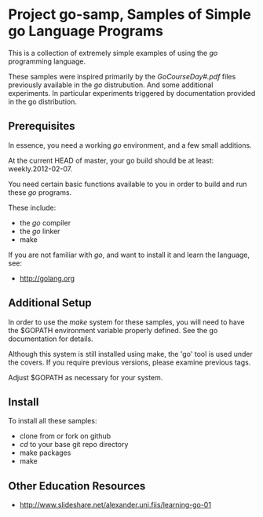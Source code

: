 Project go-samp, Samples of Simple go Language Programs
=======================================================
This is a collection of extremely simple examples of using the _go_ 
programming language.

These samples were inspired primarily by the _GoCourseDay#.pdf_ files 
previously available in the _go_ distrubution.  And some additional experiments.
In particular experiments triggered by documentation provided in the go 
distribution.

Prerequisites
-------------

In essence, you need a working _go_ environment, and a few small additions.

At the current HEAD of master, your go build should be at least: weekly.2012-02-07.

You need certain basic functions available to you in order to build and run
these _go_ programs.

These include:

* the _go_ compiler
* the _go_ linker
* make

If you are not familiar with _go_, and want to install it and learn the 
language, see: 

*	http://golang.org

Additional Setup
----------------

In order to use the _make_ system for these samples, you will need to have
the $GOPATH environment variable properly defined.  See the go documentation
for details.

Although this system is still installed using make, the 'go' tool is used under the
covers.  If you require previous versions, please examine previous tags.

Adjust $GOPATH as necessary for your system.

Install
-------

To install all these samples:

* clone from or fork on github
* _cd_ to your base git repo directory
* make packages
* make

Other Education Resources
-------------------------

* http://www.slideshare.net/alexander.uni.fiis/learning-go-01




